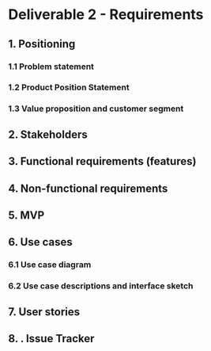 # Deliverable 2 - Requirements

## 1. Positioning

### 1.1 Problem statement

### 1.2 Product Position Statement

### 1.3 Value proposition and customer segment


## 2. Stakeholders


## 3. Functional requirements (features)


## 4. Non-functional requirements


## 5. MVP


## 6. Use cases

### 6.1 Use case diagram

### 6.2 Use case descriptions and interface sketch


## 7. User stories


## 8. . Issue Tracker
